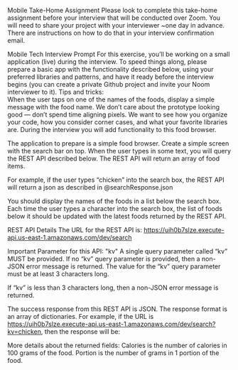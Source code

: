 
Mobile Take-Home Assignment 
Please look to complete this take-home assignment before your interview that will be conducted over Zoom. You will need to share your project with your interviewer ~one day in advance. There are instructions on how to do that in your interview confirmation email. 

Mobile Tech Interview Prompt 
For this exercise, you’ll be working on a small application (live) during the interview.  To speed things along, please prepare a basic app with the functionality described below, using your preferred libraries and patterns, and have it ready before the interview begins (you can create a private Github project and invite your Noom interviewer to it). 
Tips and tricks:  
When the user taps on one of the names of the foods, display a simple message with the food name. 
We don’t care about the prototype looking good — don’t spend time aligning pixels. We want to see how you organize your code, how you consider corner cases, and what your favorite libraries are.
During the interview you will add functionality to this food browser. 

The application to prepare is a simple food browser. Create a simple screen with the search bar on top. When the user types in some text, you will query the REST API described below. The REST API will return an array of food items. 

For example, if the user types “chicken” into the search box, the REST API will return a json as described in @searchResponse.json

You should display the names of the foods in a list below the search box.  Each time the user types a character into the search box, the list of foods below it should be updated with the latest foods returned by the REST API.

REST API Details 
The URL for the REST API is:  https://uih0b7slze.execute-api.us-east-1.amazonaws.com/dev/search

Important Parameter for this API: "kv"
A single query parameter called “kv” MUST be provided. If no “kv” query parameter is provided, then a non-JSON error message is returned. The value for the “kv” query parameter must be at least 3 characters long. 

If “kv” is less than 3 characters long, then a non-JSON error message is returned. 

The success response from this REST API is JSON. The response format is an array of dictionaries. For example, if the URL is https://uih0b7slze.execute-api.us-east-1.amazonaws.com/dev/search?kv=chicken, then the response will be: 

More details about the returned fields: 
Calories is the number of calories in 100 grams of the food. 
Portion is the number of grams in 1 portion of the food.
